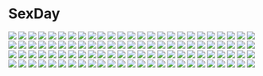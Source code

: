 # SexDay
![](https://konachan.com/jpeg/0e3987745982ccbf0e68d087efc3887d/Konachan.com%20-%20197223%20flowers%20green_eyes%20hatsune_miku%20long_hair%20shuzi%20skirt%20thighhighs%20twintails%20vocaloid.jpg)
![](https://konachan.com/image/2fdc91295bd72a555b9c105f2ecd0db5/Konachan.com%20-%20148937%20dress%20gray_hair%20idolmaster%20kanzaki_ranko%20long_hair%20okuri_banto%20panties%20red_eyes%20stockings%20striped_panties%20tagme%20tie%20underwear.jpg)
![](https://konachan.com/image/978b96c71283810326200adaa82a964d/Konachan.com%20-%2091573%20blush%20headband%20komeiji_satori%20pink_hair%20purple_eyes%20short_hair%20side_b%20touhou%20watermark%20zoom_layer.jpg)
![](https://konachan.com/image/215b4c5c4331e176fdfdc008426487a9/Konachan.com%20-%2044520%20furude_rika%20hanyuu%20higurashi_no_naku_koro_ni.jpg)
![](https://konachan.com/image/cdb227c0b9f5a15c4e62adc479781b97/Konachan.com%20-%20169942%20boots%20hat%20jakuzure_nonon%20kill_la_kill%20pink_eyes%20pink_hair%20sunimu%20uniform.jpg)
![](https://konachan.com/image/b9c917df4f0f131fc1855fdd0fc12563/Konachan.com%20-%2025237%20atashi%20chobits.jpg)
![](https://konachan.com/jpeg/3cc7c204828578fae0e4ff767b2d4b97/Konachan.com%20-%2034527%20sayonara_zetsubou_sensei.jpg)
![](https://konachan.com/jpeg/2151895b7a668693ac52a33d3c1758dc/Konachan.com%20-%20196393%20ass%20breasts%20brown_eyes%20brown_hair%20cameltoe%20cleavage%20game_cg%20game_console%20haru_kiss%20mikoto_akemi%20shiraishi_aoi%20thighhighs.jpg)
![](https://konachan.com/image/1484d485023f7d514e664f8b51f21e90/Konachan.com%20-%2038770%20collar%20flcl%20gainax%20green%20haruhara_haruko%20pink_eyes%20pink_hair.jpg)
![](https://konachan.com/jpeg/b6687a3d02c785c0da936e1bef77fca8/Konachan.com%20-%20160390%20ganesagi%20original%20weapon%20winter.jpg)
![](https://konachan.com/jpeg/e84f07f701c70aece2dbe3e4cacc8fd8/Konachan.com%20-%20266048%203d%20bakemonogatari%20blonde_hair%20couch%20dress%20fang%20leslyzerosix%20loli%20long_hair%20nopan%20oshino_shinobu%20pointed_ears%20summer_dress%20vampire%20yellow_eyes.jpg)
![](https://konachan.com/jpeg/da36b61e35c96c9d147051b2d2b29b68/Konachan.com%20-%20160313%20gumi%20oniyama831%20vocaloid.jpg)
![](https://konachan.com/image/cfcd380504e5d08273b5005e8cf55c0e/Konachan.com%20-%2081130%20book%20elbow_gloves%20gloves%20original%20pink_eyes%20pink_hair%20sword%20tanupo%20thighhighs%20weapon.jpg)
![](https://konachan.com/jpeg/9c0ac8102ab741c092690a7865173405/Konachan.com%20-%20224316%20aliasing%20blood%20remilia_scarlet%20rihito_%28usazukin%29%20touhou%20translation_request%20vampire.jpg)
![](https://konachan.com/jpeg/ec7282aff0e81b4377e6752519aaba44/Konachan.com%20-%20103493%20gun%20hat%20mahou_shoujo_madoka_magica%20tomoe_mami%20weapon%20wings.jpg)
![](https://konachan.com/jpeg/b87613e2f8374f6ffaf47291341683ec/Konachan.com%20-%20274064%20annin_doufu%20breasts%20building%20city%20group%20idolmaster%20jougasaki_mika%20navel%20night%20park%20phone%20pink_hair%20ponytail%20short_hair%20sky%20stars%20wink%20yellow_eyes.jpg)
![](https://konachan.com/jpeg/60ccdd7118b110211f8d838d770f6b3f/Konachan.com%20-%20206477%20blush%20bow%20breasts%20cleavage%20cropped%20food%20fruit%20green_eyes%20long_hair%20maid%20miko_92%20pink_hair%20ribbons%20strawberry%20tagme_%28character%29%20twintails%20wristwear.jpg)
![](https://konachan.com/jpeg/156f880926f67437f8084728af80cabb/Konachan.com%20-%20287622%202girls%20aliasing%20blonde_hair%20brown_eyes%20brown_hair%20car%20green_eyes%20merunyaa%20navel%20short_hair%20shorts%20skirt%20sunglasses%20watermark%20wristwear.jpg)
![](https://konachan.com/image/7fc41bbddc2af3d4044bd8c08178621c/Konachan.com%20-%20178846%20bai_yemeng%20blue_hair%20blush%20breasts%20cleavage%20eyepatch%20japanese_clothes%20kimono%20panties%20short_hair%20takanashi_rikka%20thighhighs%20underwear.jpg)
![](https://konachan.com/jpeg/94b09e2e4e7d710870c92d61b42958a6/Konachan.com%20-%20258042%20aoi_miyabi%20bed%20blush%20boku_to_koi_suru_ponkotsu_akuma%20breasts%20game_cg%20long_hair%20navel%20nipples%20nude%20purple_hair%20sayori%20smile%20yellow_eyes.jpg)
![](https://konachan.com/image/e736d5f0d89625726b2076ccd4418403/Konachan.com%20-%20229647%20aliasing%20bed%20book%20bow%20bra%20breasts%20brown_eyes%20catgirl%20cleavage%20collar%20long_hair%20original%20panties%20phone%20socks%20tail%20teddy_bear%20underwear%20utaka%20wristwear.jpg)
![](https://konachan.com/image/96d343706a9faa047f6aedef5cbe12ed/Konachan.com%20-%20244676%20ass%20black_hair%20blonde_hair%20bloomers%20breasts%20headband%20jinryou_karen%20kneehighs%20long_hair%20orange_eyes%20orange_hair%20ribbons%20scan%20short_hair%20twintails.jpg)
![](https://konachan.com/jpeg/ad545d55e8aecc931c255d83f7ff7333/Konachan.com%20-%20187292%20asaba_konami%20blue_eyes%20game_cg%20izumi_tsubasu%20koi_ga_saku_koro_sakura_doki%20palette%20panties%20ribbons%20school_uniform%20striped_panties%20twintails%20underwear.jpg)
![](https://konachan.com/image/72d443d08f4ac9efec9e62da2ff146fc/Konachan.com%20-%2029209%20black_hair%20blue_eyes%20book%20dress%20headphones%20kaya_xavier%20littlewitch%20long_hair%20oyari_ashito%20pink_hair%20red_eyes%20short_hair%20summer_dress%20twintails.jpg)
![](https://konachan.com/jpeg/e6e4d4800e0ca1b93f80e8ca7085af30/Konachan.com%20-%20218930%20blonde_hair%20clouds%20dress%20green_eyes%20hat%20moriya_suwako%20raika_%28rry_raika%29%20ribbons%20rope%20shrine%20sky%20thighhighs%20touhou%20twintails.jpg)
![](https://konachan.com/image/882762b7c9d9955745d60c56d15be2bd/Konachan.com%20-%20148852%20apron%20ass%20blonde_hair%20blue_eyes%20naked_apron%20oinari_risuru%20original%20thighhighs%20twintails%20watermark%20wet.jpg)
![](https://konachan.com/jpeg/071b68521286ca6a4ec2ca22f0e8cbc5/Konachan.com%20-%20185042%20amaya_rei%20blue_eyes%20ensemble_%28company%29%20game_cg%20golden_marriage%20hayakawa_harui%20headband%20kneehighs%20pink_hair%20school_uniform.jpg)
![](https://konachan.com/image/2581b98716b9e1736c50cfd5a0d134a6/Konachan.com%20-%2013133%20mushishi.jpg)
![](https://konachan.com/image/bd424e8ffac70658c783a101759bf2d6/Konachan.com%20-%20262459%20all_male%20blue_hair%20gloves%20group%20gun%20hat%20headband%20kirby%20lucas%20male%20mother%20mr._saturn%20ness%20nikayu%20pikachu%20pokemon%20short_hair%20sleeping%20weapon%20white.jpg)
![](https://konachan.com/image/9ca92317d05b4cc3352972f4eea69288/Konachan.com%20-%20224356%20breast_hold%20breasts%20dualscreen%20group%20rinkou_no_lemuria%20rockmanwjh%20tagme_%28character%29.jpg)
![](https://konachan.com/image/4bd0193b05d019db79571b7e03491a03/Konachan.com%20-%2081619%20barefoot%20blue_hair%20cirno%20dress%20fairy%20hat%20ryosios%20stars%20touhou.jpg)
![](https://konachan.com/image/69c5afe81c6d0969b8d1092fe0ec2320/Konachan.com%20-%20111495%20brown_eyes%20brown_hair%20drink%20giga%20kusakabe_miharu%20logo%20p19%20ribbons%20sucre%20watermark.jpg)
![](https://konachan.com/jpeg/c0bd84efe273262a31b369d0a076f91a/Konachan.com%20-%2084793%20blue_eyes%20fuu%20red_hair%20samurai_champloo%20yellow.jpg)
![](https://konachan.com/image/14ed73b7ba56f9c923b8ff96ceb3d324/Konachan.com%20-%20160746%20dragon%20naka_%28nicovideo14185763%29%20original%20staff.jpg)
![](https://konachan.com/image/3729354631b702adf88534c1be3348cd/Konachan.com%20-%20147902%20blue_eyes%20censored%20eyepatch%20masturbation%20nopan%20purple_hair%20school_uniform%20short_hair%20takanashi_rikka%20takeda_yukimura%20thighhighs%20umbrella%20wet.jpg)
![](https://konachan.com/jpeg/60a3e197af67774cab14f3bdfd7f18f7/Konachan.com%20-%20187727%20blush%20breasts%20cameltoe%20erondo%20game_cg%20honjou_masato%20koinaka%20kudou_mai%20long_hair%20nipples%20panties%20purple_hair%20shirt_lift%20spread_legs%20underwear.jpg)
![](https://konachan.com/jpeg/3e9a0d63c464bf17341f2b9eccbfec9d/Konachan.com%20-%20233906%20bandage%20bed%20black_hair%20blonde_hair%20blush%20breasts%20brown_eyes%20fingering%20hajin%20long_hair%20miko%20nipples%20no_bra%20nopan%20open_shirt%20pussy_juice%20touhou%20yuri.jpg)
![](https://konachan.com/image/2ed15aab988303df7a1fdc0883931dfe/Konachan.com%20-%20255625%20blue_hair%20blush%20book%20breasts%20brown_eyes%20hinako_note%20long_hair%20natsukawa_kuina%20nipples%20no_bra%20senzoc.jpg)
![](https://konachan.com/jpeg/7da3b15148eee29bbc6fd4944778e620/Konachan.com%20-%20222235%20bike_shorts%20green_eyes%20hoodie%20long_hair%20pink_hair%20shione_lt%20shorts%20tail%20toudou_charo%20utau.jpg)
![](https://konachan.com/jpeg/b363035af20980dafeadd416925a07bd/Konachan.com%20-%20292828%20animal_ears%20anthropomorphism%20azur_lane%20black_hair%20cherry_blossoms%20flowers%20foxgirl%20long_hair%20nagato_%28azur_lane%29%20swimsuit%20wakamoto_riwo%20water.jpg)
![](https://konachan.com/image/683e3e187ccdcaafb8868babb2c0b7b1/Konachan.com%20-%20110362%20dress%20hat%20loli%20long_hair%20original%20pink_hair%20red_eyes%20tagme_%28artist%29%20twintails.jpg)
![](https://konachan.com/jpeg/8c1eaa78d6623ab1d9ecbe92a291c681/Konachan.com%20-%20189396%20blue_eyes%20breasts%20cleavage%20flowers%20horns%20long_hair%20miyasaka_miyu%20panties%20tagme%20underwear.jpg)
![](https://konachan.com/image/c4dd8c322c2a74151c38fb68fef469c8/Konachan.com%20-%20220896%20all_male%20animal%20butterfly%20cangkong%20dualscreen%20fish%20green_hair%20male%20original%20translation_request.jpg)
![](https://konachan.com/jpeg/6356d4a3b6fc287aa99530954a7e4c9f/Konachan.com%20-%20162262%20bed%20blush%20breasts%20dengeki_hime%20loli%20niieda_miyu%20nipples%20nopan%20open_shirt%20pink_hair%20ribbons%20santaful_summer%20scan%20teddy_bear%20thighhighs%20usume_shirou.jpg)
![](https://konachan.com/image/4d90b0dd1dd63a1c8465948da7fe5fa7/Konachan.com%20-%20121862%20animal_ears%20breasts%20catgirl%20chinese_clothes%20chinese_dress%20cleavage%20gloves%20shaomei_rin%20shining_hearts%20tail%20thighhighs%20white%20yellow_eyes.jpg)
![](https://konachan.com/image/57026d1ca008549760ec58b3c66f0fe4/Konachan.com%20-%2036218%20rozen_maiden%20suigintou.jpg)
![](https://konachan.com/jpeg/d3539536dea83415e3730b56bb582c7c/Konachan.com%20-%20170450%20blush%20brown_eyes%20choker%20dress%20earmuffs%20gloves%20headdress%20loli%20long_hair%20maid%20ponytail%20scarf%20short_hair%20sideboob%20swimsuit%20thighhighs%20to_love_ru%20vector.jpg)
![](https://konachan.com/image/bf2a3024c6ac9abebcb7662d5712750a/Konachan.com%20-%20237426%20bleach%20ichimaru_gin%20male%20matsumoto_rangiku%20noppo%20polychromatic%20tagme.jpg)
![](https://konachan.com/image/84c28c75999dad9755ab940dc5953fb7/Konachan.com%20-%2075417%20akatsuki_no_goei%20akiko_kuraakiko%20blonde_hair%20game_cg%20kurayashiki_tae%20syangrila%20tomose_shunsaku.jpg)
![](https://konachan.com/jpeg/dc18dfde58351e0b66a0fa658b6497bd/Konachan.com%20-%20174184%20amagiri_yune%20amairo_islenauts%20black_hair%20blue_eyes%20brown_hair%20food%20game_cg%20long_hair%20male%20muririn%20ponytail%20saginomori_tooru%20short_hair%20tie%20yuzusoft.jpg)
![](https://konachan.com/image/70b69115f2bf668bd9450a98a650365f/Konachan.com%20-%2080852%202girls%20brown_eyes%20brown_hair%20butterfly%20original%20ribbons%20twins.jpg)
![](https://konachan.com/image/75ede3f1b35bd1090c6f54f68a2f6809/Konachan.com%20-%20113762%20bell%20blush%20bra%20catgirl%20choker%20gloves%20navel%20nipple_slip%20nipples%20original%20panties%20ribbons%20sayori%20stockings%20tail%20thighhighs%20underwear%20white_hair.jpg)
![](https://konachan.com/image/52c8d952a0bb5b70a625f343ef27f82c/Konachan.com%20-%2096992%20brown_eyes%20brown_hair%20swimsuit%20taka_tony.jpg)
![](https://konachan.com/image/77adf6b757eaae2b86282429e0108241/Konachan.com%20-%2058389%20barefoot%20bikini%20blue_hair%20bra%20breasts%20nipples%20panties%20swimsuit%20tagme%20topless%20underwear.jpg)
![](https://konachan.com/jpeg/02a359a250dfdd3d84bc8abe5a203ef6/Konachan.com%20-%20144850%20blush%20breast_grab%20brown_eyes%20game_cg%20imouto_no_katachi%20long_hair%20pink_hair%20school_uniform%20sena_miyuki%20skirt%20sphere%20tagme_%28artist%29%20thighhighs.jpg)
![](https://konachan.com/jpeg/7106b1ed870201c019aed62ad01600de/Konachan.com%20-%20279634%20bed%20bow%20breasts%20cait%20panties%20pantyhose%20pink_eyes%20purple_hair%20school_uniform%20shinjou_akane%20short_hair%20skirt%20ssss.gridman%20underwear.jpg)
![](https://konachan.com/image/de7d4898bd6b7cde5e0a79006150fbf4/Konachan.com%20-%20135074%20barefoot%20original%20touto_seiro.jpg)
![](https://konachan.com/jpeg/4b0219ac4fe9fc4ea762f476fe29fdf8/Konachan.com%20-%20144781%20hatsune_miku%20meranoreuka_%28naokentak%29%20odds_%26_ends_%28vocaloid%29%20vocaloid.jpg)
![](https://konachan.com/image/ac6f479ba9781536aca979657bf1cf44/Konachan.com%20-%20156504%20archbishop%20dragon%20ninja%20pointed_ears%20ragnarok_online%20royal_guard%20shura%20tagme.jpg)
![](https://konachan.com/jpeg/17b0a276138c9d3cd992ee40c0809890/Konachan.com%20-%20173340%20blush%20breast_grab%20brown_hair%20erect_nipples%20game_cg%20penis%20pussy%20sex%20shinohara_katsumi%20spocon%21%20swimsuit%20third-party_edit%20uncensored%20wet.jpg)
![](https://konachan.com/image/7926c3da9e586aa2125f6cb1ceca0539/Konachan.com%20-%20175567%20aqua_eyes%20aqua_hair%20bow%20dress%20flowers%20gyaza%20hatsune_miku%20long_hair%20pantyhose%20petals%20ribbons%20rose%20twintails%20vocaloid.jpg)
![](https://konachan.com/jpeg/45c3c4b5e540c238d0b0100e632a42de/Konachan.com%20-%20226157%202girls%20aqua_eyes%20blush%20gloves%20hat%20hoto_cocoa%20izumi_yuhina%20kafuu_chino%20long_hair%20orange_hair%20purple_eyes%20scarf%20tippy_%28gochiusa%29%20white_hair%20wink.jpg)
![](https://konachan.com/image/f267e3e420bd128e09eea23c94b19609/Konachan.com%20-%20241471%20anthropomorphism%20doren%20girls_frontline%20svd_%28girls_frontline%29.jpg)
![](https://konachan.com/image/2aeee34fa5bc833a4a1a316bb9d59fd8/Konachan.com%20-%2094310%20hyper_highspeed_genius%20long_hair%20purple_eyes%20purple_hair%20school_uniform%20shiguresato_himeno%20tagme%20windmill_%28company%29.jpg)
![](https://konachan.com/image/1d69369998bd1259d846f08558ecb24c/Konachan.com%20-%2042948%20mecha%20xenogears.jpg)
![](https://konachan.com/image/e3f727218e8cd30213b104beaa8046d3/Konachan.com%20-%20204032%20anthropomorphism%20barefoot%20gloves%20jpeg_artifacts%20kantai_collection%20padocchi_%28kurokitsune%29%20panties%20popsicle%20prinz_eugen_%28kancolle%29%20underwear%20uniform.jpg)
![](https://konachan.com/jpeg/1d7cf7f7414e847881edce6e3992ef7b/Konachan.com%20-%2044416%20rozen_maiden%20souseiseki.jpg)
![](https://konachan.com/jpeg/8ca3e252f09e123a8c3eae1aafcb531f/Konachan.com%20-%20177637%20animal_ears%20black_hair%20blue_eyes%20breasts%20bubbles%20drink%20l.green%20long_hair%20mermaid%20nipples%20nude%20original%20purple_hair%20water.jpg)
![](https://konachan.com/jpeg/a9088cc0622f923aedad3e0539cc2c0f/Konachan.com%20-%20200322%20apron%20food%20fruit%20original%20sorano_%2812gou%29%20thighhighs.jpg)
![](https://konachan.com/image/1bce58f8c0b2e628fba0bca8b72bfd76/Konachan.com%20-%20135696%20flowers%20gary_%28ib%29%20ib%20ib_%28ib%29%20katase_waka%20rose%20sleeping.jpg)
![](https://konachan.com/image/ff8c2317caf9ee28fa3262dcb91cec8f/Konachan.com%20-%2087430%20ass%20cameltoe%20close%20panties%20striped_panties%20tachibana_omina%20thighhighs%20underwear.jpg)
![](https://konachan.com/image/8e952889c4f301b8a92e1b4cca88c3b9/Konachan.com%20-%2040870%20cosplay%20gun%20hellsing%20koiwai_yotsuba%20parody%20weapon%20yotsubato%21.jpg)
![](https://konachan.com/image/922bfca71f7802a16fdb5f8fd2e8aeb8/Konachan.com%20-%2027444%20darker_than_black%20yin.jpg)
![](https://konachan.com/jpeg/b7d8bb0f38d92be785e5e5360f6bdf4f/Konachan.com%20-%20167579%202girls%20aliasing%20blush%20boots%20brown_eyes%20brown_hair%20k-on%21%20long_hair%20pink_eyes%20scarf%20scenic%20short_hair%20shoujo_ai%20signed%20snow%20stars%20sunset%20tree%20wink.jpg)
![](https://konachan.com/jpeg/218864b908f3a2293adee60dc4dc4de9/Konachan.com%20-%20207466%20aqua_eyes%20aqua_hair%20boots%20bubbles%20elbow_gloves%20gloves%20hatsune_miku%20jyuru%20long_hair%20thighhighs%20tie%20underwater%20vocaloid%20water.jpg)
![](https://konachan.com/image/aad864a4cde6c0400f93770e7ad80ad2/Konachan.com%20-%2015754%20all_male%20bandaid%20bleach%20jpeg_artifacts%20kurosaki_ichigo%20male%20watermark.jpg)
![](https://konachan.com/image/a9486a952a661215c1a96c3052ef0c53/Konachan.com%20-%20253611%20breasts%20fate_grand_order%20fate_%28series%29%20horns%20japanese_clothes%20long_hair%20petals%20rabbit_%28tukenitian%29%20red_eyes%20samurai%20sideboob%20tomoe_gozen%20white_hair.jpg)
![](https://konachan.com/jpeg/e52df720f00ad1291009991e637d88d9/Konachan.com%20-%20137212%20blush%20brown_eyes%20brown_hair%20furuike_ougi%20game_cg%20kikurage%20panties%20purple_software%20shiawase_kazokubu%20skirt%20skirt_lift%20tsukimori_hiro%20underwear.jpg)
![](https://konachan.com/image/3e61b9fd3b09883ded10b9e7b2afab2e/Konachan.com%20-%20172375%20close%20crying%20fire%20green_eyes%20green_hair%20hatsune_miku%20long_hair%20punch%20tears%20tie%20twintails%20vocaloid%20wokada.jpg)
![](https://konachan.com/image/04eacf542f1820339da2ec5a166d5f79/Konachan.com%20-%20148957%20doyou_tengoku_pikaraji%20dress%20food%20green_eyes%20jinrui_wa_suitai_shimashita%20long_hair%20pink_hair%20watashi_%28jinrui_wa_suitai_shimashita%29.jpg)
![](https://konachan.com/jpeg/4bc33b714471cbdc5eabfbdb3d601af1/Konachan.com%20-%20277925%20bell%20blush%20bow%20bra%20breasts%20brown_eyes%20brown_hair%20catgirl%20cleavage%20collar%20daengdaeng%20long_hair%20navel%20panties%20tail%20twintails%20underwear%20wristwear.jpg)
![](https://konachan.com/jpeg/4cd11d361eb42f2484f139592cb30272/Konachan.com%20-%20169985%20anthropomorphism%20black_hair%20boots%20censored%20chainsaw%20dragon%20eyepatch%20gloves%20gun%20headphones%20hellshock%20kantai_collection%20short_hair%20skirt%20tie%20weapon.jpg)
![](https://konachan.com/jpeg/26f2d8595ac23d9aafdc5c1c78546dbc/Konachan.com%20-%2075742%20blonde_hair%20flandre_scarlet%20mismi%20red_eyes%20short_hair%20touhou%20vampire%20wings.jpg)
![](https://konachan.com/jpeg/4397e84419897fcb508f9fa9bcd9b731/Konachan.com%20-%20258843%20aqua_eyes%20barefoot%20blush%20eromanga-sensei%20fukuri%20gray_hair%20izumi_masamune%20izumi_sagiri%20loli%20long_hair%20male%20nude%20ribbons.jpg)
![](https://konachan.com/image/4b4e0223d3937b269dc5f3ec9d3d480d/Konachan.com%20-%2021232%20blood%20chrono_crusade%20horns%20joshua_christopher.jpg)
![](https://konachan.com/image/e936fe15e73ebf8a6fc82a0062b832c2/Konachan.com%20-%2011697%20animal_ears%20blue_eyes%20collar%20dress%20gray_hair%20izayoi_sakuya%20maid%20ribbons%20short_hair%20tail%20touhou%20white.jpg)
![](https://konachan.com/image/85a63c506bc072e76825267562878099/Konachan.com%20-%20220711%20akio-bako%20building%20gun%20night%20weapon.jpg)
![](https://konachan.com/image/62b0145c3981a5ac552074bbfa3c6a53/Konachan.com%20-%209823%20animal_ears%20candidate_for_goddess%20catgirl%20kizna_towryk%20megami_kouhosei%20pilot_candidate.jpg)
![](https://konachan.com/image/8b53c12bbcdbcf180dc1689898330c97/Konachan.com%20-%2063858%20favorite%20game_cg%20green_eyes%20hoshizora_no_memoria%20kogasaka_chinami%20pink_hair.jpg)
![](https://konachan.com/image/3c18bd745c228da15c9c45dc9077a56a/Konachan.com%20-%2048956%20glasses%20kanojo-tachi_no_ryuugi%20kayou_chisato%20miyama-zero%20tie.jpg)
![](https://konachan.com/jpeg/de9bea280fa6dfe86b9bc0c73629f494/Konachan.com%20-%20295055%20blonde_hair%20blue_eyes%20blue_hair%20blush%20choker%20clouds%20fang%20gloves%20goggles%20hat%20muse_dash%20pink_hair%20purple_eyes%20short_hair%20signed%20sky%20twintails%20umiroku.jpg)
![](https://konachan.com/image/05a2e16d16710599b6fb5e3c4b2b53e7/Konachan.com%20-%2099616%20blonde_hair%20blue_eyes%20breasts%20cleavage%20condom%20erect_nipples%20hat%20panties%20tagme%20thighhighs%20underwear.jpg)
![](https://konachan.com/jpeg/ebfb1f5f50a1b3461a1a8979ed1d5c3f/Konachan.com%20-%2093454%20close%20reiuji_utsuho%20touhou.jpg)
![](https://konachan.com/image/7a63bb9c3b4e64fb80c9ca5ba7ef1198/Konachan.com%20-%20122946%20miyafuji_yoshika%20strike_witches.jpg)
![](https://konachan.com/jpeg/2cf858eafa515e8ecb019a050648c4a2/Konachan.com%20-%20276226%20blonde_hair%20boots%20cape%20christmas%20fate_%28series%29%20food%20gloves%20green_eyes%20hat%20hoodie%20horns%20saber%20santa_hat%20short_hair%20skirt%20snow%20snowman%20wujia_xiaozi.jpg)
![](https://konachan.com/jpeg/cb55a2858aeefee23b2274433b769b4d/Konachan.com%20-%20139106%20black_hair%20breasts%20censored%20fault%20game_cg%20no_bra%20open_shirt%20paizuri%20penis%20saeki_ai%20school_uniform%20sugiyama_mio%20taka_tony%20twintails.jpg)
![](https://konachan.com/jpeg/968d08e3daf4b5bcbb0fb2658d32790d/Konachan.com%20-%20248524%20idolmaster%20idolmaster_cinderella_girls%20mizumoto_yukari%20nakano_yuka%20shiina_noriko%20sonsoso.jpg)
![](https://konachan.com/image/ee08e855fd7dbbe1b52de349631e6a82/Konachan.com%20-%2021873%20blue_eyes%20brown_hair%20gray_hair%20panties%20primitive_link%20purple_software%20school_uniform%20underwear.jpg)
![](https://konachan.com/jpeg/02d2ac700eddaa6757490cb6910fd2e6/Konachan.com%20-%20109543%20black_hair%20breasts%20brown_hair%20cleavage%20game_cg%20makita_maki%20mecha-con%21%20narusawa_sora%20nipples%20nude%20onomatope%2A%20panties%20sex%20short_hair%20underwear.jpg)
![](https://konachan.com/image/4d105649841d089a947bb5baeb077a58/Konachan.com%20-%2024622%20akabeisoft2%20halloween%20tagme.jpg)
